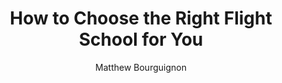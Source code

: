 ---
title: "How to Choose the Right Flight School for You"
description: "A comprehensive guide to selecting the perfect flight school, featuring insights from Blue Skies Above Flight School in Lanett, Alabama"
author: "Matthew Bourguignon"
authorImage: "@/images/blue-skies-matt-300.webp"
authorImageAlt: "Headshot of aviation author Matthew Bourguignon"
pubDate: 2024-01-02
cardImage: "src/assets/images/341823910_205897828838092_5402687249453224387_n-2.jpg"
cardImageAlt: "Fleet of Cessna 172s on the tarmac at Lanett Regional Airport"
readTime: 7
tags: ["flight school", "pilot training", "aviation education", "career guidance"]
contents: [
  {
    paragraph: "Selecting the right flight school signifies a pivotal milestone in one's journey to becoming a pilot. This decision holds immense potential in shaping an individual's aviation career or pursuing a personal passion. Amidst the abundance of options, finding a flight school that perfectly aligns with individual aspirations becomes crucial."
  },
  {
    title: "Key Considerations for Your Flight School Decision",
    paragraph: "While an outstanding choice for aspiring pilots itself, Blue Skies Above is here to help weigh factors such as location, training programs, safety measures, and the overall learning environment. Normally, with all these up in the air, it's no wonder potential students find it hard to sort out what's most important when committing to a flight school."
  },
  {
    title: "Location and Accessibility",
    paragraph: "The geographical placement of a flight school significantly impacts a student's convenience and accessibility. Blue Skies Above, nestled at Lanett Regional Airport in Lanett, Alabama, offers effortless access, catering ideally to both local and visiting pilots. Our strategic position ensures a seamless experience, minimizing commute time and granting immediate access to aviation resources, particularly for individuals anywhere between Montgomery, Alabama, and Atlanta, Georgia."
  },
  {
    title: "Safety and Reputation",
    paragraph: "Safety forms the cornerstone of any reputable flight school. Blue Skies Above maintains stringent safety protocols, boasting an unblemished safety record within the aviation community. We foster a secure learning environment, combined with a stellar reputation for adhering to safety standards that go above and beyond those set by the FAA."
  },
  {
    title: "Training Programs and Certifications",
    paragraph: "The array of training programs and certifications directly shapes an individual's aviation goals. Blue Skies Above excels in delivering comprehensive, tailored training programs that cater to various certifications. With offerings encompassing private pilot, commercial pilot, and CFI licenses and additional instrument ratings, Blue Skies Above ensures a curriculum that encompasses all sides of pilot training a student could desire."
  },
  {
    title: "Our History and Dedication",
    paragraph: "The reason behind a flight school's inception can be one of the most important foundations of the instruction methodology and culture of the CFI team. Blue Skies Above was born from founder Matt's lifelong passion for aviation, ignited by his grandfather's love for model airplanes in Long Island. Matt's dream took flight after embarking on commercial pilot training, falling deeply for general aviation and envisioning becoming a Certified Flight Instructor (CFI). In February 2023, Blue Skies Above emerged, offering structured yet enjoyable flight training, distinguishing itself from other schools that diminish the thrill of learning."
  },
  {
    title: "Quality of Instructors and Mentorship",
    paragraph: "The caliber of instructors and a nurturing mentorship culture profoundly influence a student's learning journey. Blue Skies Above prides itself on a team of seasoned instructors who not only impart knowledge but also serve as mentors. Our steadfast dedication to offering personalized guidance and support creates an environment conducive to growth and proficiency."
  },
  {
    title: "Why Choose Blue Skies Above?",
    paragraph: "Blue Skies Above is an exceptional flight school for aspiring aviators from Montgomery to Atlanta. Situated in between Columbus, Auburn, Opelika, and La Grange, our dedication to tailored training programs, stringent safety measures, and a supportive community perfectly align with the quintessential factors pivotal in selecting the right flight school."
  },
  {
    title: "Start Your Aviation Journey With Us",
    paragraph: "Choosing the right flight school is a monumental stride toward realizing one's aviation aspirations. Blue Skies Above, situated at Lanett Regional Airport, embodies all essential elements crucial for a rewarding and thriving aviation career. Our commitment to providing an optimal learning environment, tailored training programs, and a supportive community cements us as the ultimate choice for aspiring pilots. If you're ready to take the next step, give us a call at (334) 332-4972 or send us a message."
  }
]
---